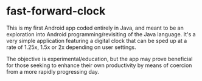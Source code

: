fast-forward-clock
==================

This is my first Android app coded entirely in Java, and meant to be an exploration into Android programming/revisiting of the Java language. It's a very simple application featuring a digital clock that can be sped up at a rate of 1.25x, 1.5x or 2x depending on user settings.

The objective is experimental/education, but the app may prove beneficial for those seeking to enhance their own productivity by means of coercion from a more rapidly progressing day.
